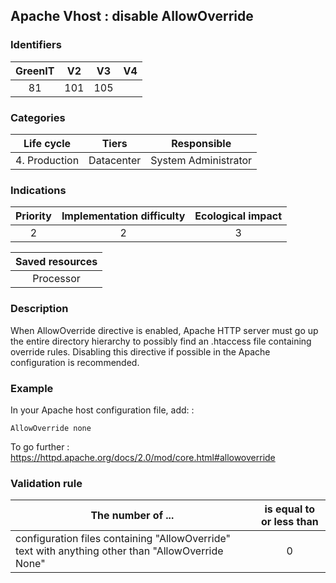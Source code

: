 ## Apache Vhost : disable AllowOverride

### Identifiers

| GreenIT |  V2  |  V3  |  V4  |
|:-------:|:----:|:----:|:----:|
|  81    | 101  | 105  |      |

### Categories

| Life cycle |  Tiers  |  Responsible  |
|:---------:|:----:|:----:|
| 4. Production | Datacenter | System Administrator |

### Indications

| Priority |      Implementation difficulty       |  Ecological impact    |
|:-------------------:|:-------------------------:|:---------------------:|
| 2 | 2 | 3 |

|Saved resources                                    |
|:----------------------------------------------------------:|
|  Processor  |

### Description

When AllowOverride directive is enabled, Apache HTTP server must go up the entire directory hierarchy to possibly find an .htaccess file containing override rules. Disabling this directive if possible in the Apache configuration is recommended.

### Example

In your Apache host configuration file, add: :
```apacheconf
AllowOverride none
```

To go further :
https://httpd.apache.org/docs/2.0/mod/core.html#allowoverride

### Validation rule

| The number of ...     | is equal to or less than   |  
|-------------------|:-------------------------:|
|   configuration files containing "AllowOverride" text with anything other than "AllowOverride None" | 0  |
